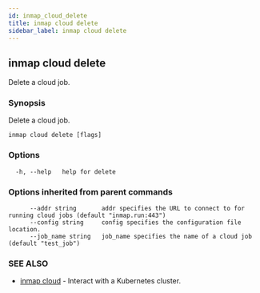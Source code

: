 ```yaml
---
id: inmap_cloud_delete
title: inmap cloud delete
sidebar_label: inmap cloud delete
---
```


## inmap cloud delete

Delete a cloud job.

### Synopsis

Delete a cloud job.

```
inmap cloud delete [flags]
```

### Options

```
  -h, --help   help for delete
```

### Options inherited from parent commands

```
      --addr string       addr specifies the URL to connect to for running cloud jobs (default "inmap.run:443")
      --config string     config specifies the configuration file location.
      --job_name string   job_name specifies the name of a cloud job (default "test_job")
```

### SEE ALSO

* [inmap cloud](/docs/cmd/inmap_cloud)	 - Interact with a Kubernetes cluster.
